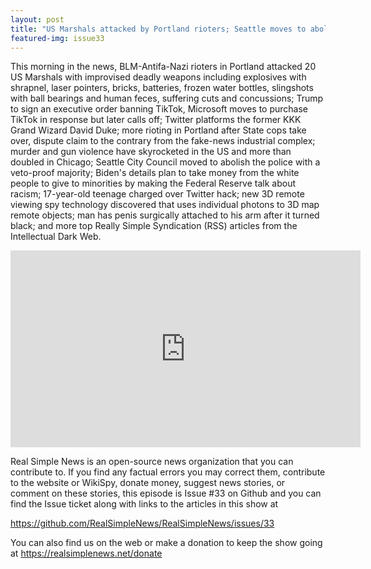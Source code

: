 ```yaml
---
layout: post
title: "US Marshals attacked by Portland rioters; Seattle moves to abolish police; murder skyrockets"
featured-img: issue33
---
```


This morning in the news, BLM-Antifa-Nazi rioters in Portland attacked 20 US Marshals with improvised deadly weapons including explosives with shrapnel, laser pointers, bricks, batteries, frozen water bottles, slingshots with ball bearings and human feces, suffering cuts and concussions; Trump to sign an executive order banning TikTok, Microsoft moves to purchase TikTok in response but later calls off; Twitter platforms the former KKK Grand Wizard David Duke; more rioting in Portland after State cops take over, dispute claim to the contrary from the fake-news industrial complex; murder and gun violence have skyrocketed in the US and more than doubled in Chicago; Seattle City Council moved to abolish the police with a veto-proof majority; Biden's details plan to take money from the white people to give to minorities by making the Federal Reserve talk about racism; 17-year-old teenage charged over Twitter hack; new 3D remote viewing spy technology discovered that uses individual photons to 3D map remote objects; man has penis surgically attached to his arm after it turned black; and more top Really Simple Syndication (RSS) articles from the Intellectual Dark Web.

<iframe width="560" height="315" src="https://www.youtube.com/embed/_emhWroFMBw" frameborder="0" allow="accelerometer; autoplay; encrypted-media; gyroscope; picture-in-picture" allowfullscreen></iframe>

Real Simple News is an open-source news organization that you can contribute to. If you find any factual errors you may correct them, contribute to the website or WikiSpy, donate money, suggest news stories, or comment on these stories, this episode is Issue #33 on Github and you can find the Issue ticket along with links to the articles in this show at 

<https://github.com/RealSimpleNews/RealSimpleNews/issues/33>

You can also find us on the web or make a donation to keep the show going at <https://realsimplenews.net/donate>
